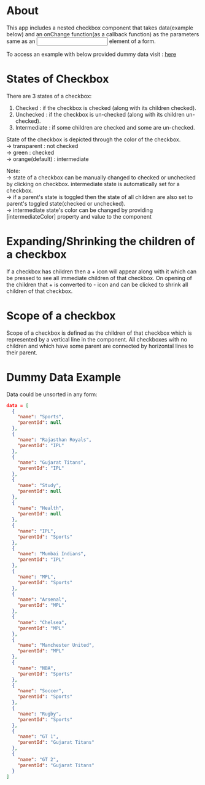 # About

This app includes a nested checkbox component that takes data(example below) and an onChange function(as a callback function) as the parameters same as an <input /> element of a form.

To access an example with below provided dummy data visit : <a href="https://saini-lakshay.github.io/nested-checkbox/">here</a>

# States of Checkbox

There are 3 states of a checkbox:

1. Checked : if the checkbox is checked (along with its children checked).
2. Unchecked : if the checkbox is un-checked (along with its children un-checked).
3. Intermediate : if some children are checked and some are un-checked.

State of the checkbox is depicted through the color of the checkbox.<br />
-> transparent : not checked<br />
-> green : checked<br />
-> orange(default) : intermediate

Note: <br />
-> state of a checkbox can be manually changed to checked or unchecked by clicking on checkbox. intermediate state is automatically set for a checkbox.<br />
-> if a parent's state is toggled then the state of all children are also set to parent's toggled state(checked or unchecked).<br />
-> intermediate state's color can be changed by providing [intermediateColor] property and value to the component<br />

# Expanding/Shrinking the children of a checkbox

If a checkbox has children then a + icon will appear along with it which can be pressed to see all immediate children of that checkbox.
On opening of the children that + is converted to - icon and can be clicked to shrink all children of that checkbox.

# Scope of a checkbox

Scope of a checkbox is defined as the children of that checkbox which is represented by a vertical line in the component.
All checkboxes with no children and which have some parent are connected by horizontal lines to their parent.

# Dummy Data Example

Data could be unsorted in any form:

```json
data = [
  {
    "name": "Sports",
    "parentId": null
  },
  {
    "name": "Rajasthan Royals",
    "parentId": "IPL"
  },
  {
    "name": "Gujarat Titans",
    "parentId": "IPL"
  },
  {
    "name": "Study",
    "parentId": null
  },
  {
    "name": "Health",
    "parentId": null
  },
  {
    "name": "IPL",
    "parentId": "Sports"
  },
  {
    "name": "Mumbai Indians",
    "parentId": "IPL"
  },
  {
    "name": "MPL",
    "parentId": "Sports"
  },
  {
    "name": "Arsenal",
    "parentId": "MPL"
  },
  {
    "name": "Chelsea",
    "parentId": "MPL"
  },
  {
    "name": "Manchester United",
    "parentId": "MPL"
  },
  {
    "name": "NBA",
    "parentId": "Sports"
  },
  {
    "name": "Soccer",
    "parentId": "Sports"
  },
  {
    "name": "Rugby",
    "parentId": "Sports"
  },
  {
    "name": "GT 1",
    "parentId": "Gujarat Titans"
  },
  {
    "name": "GT 2",
    "parentId": "Gujarat Titans"
  }
]
```
